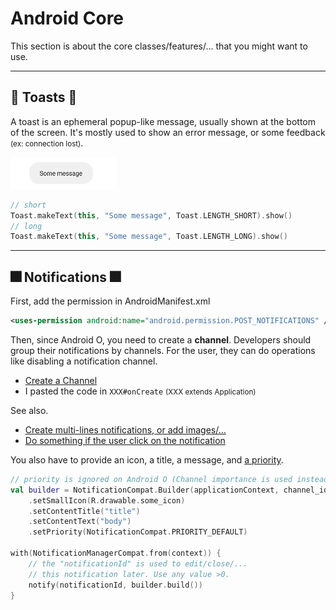 # Android Core

This section is about the core classes/features/... that you might want to use.

<hr class="sep-both">

## 🍾 Toasts 🍾

<div class="row row-cols-md-2"><div>

A toast is an ephemeral popup-like message, usually shown at the bottom of the screen. It's mostly used to show an error message, or some feedback <small>(ex: connection lost)</small>.

<div class="text-center">

![Android Toast](_images/toast.png)
</div>
</div><div>

```kotlin
// short
Toast.makeText(this, "Some message", Toast.LENGTH_SHORT).show()
// long
Toast.makeText(this, "Some message", Toast.LENGTH_LONG).show()
```
</div></div>

<hr class="sep-both">

## 🎆 Notifications 🎆

<div class="row row-cols-md-2"><div>

First, add the permission in AndroidManifest.xml

```xml
<uses-permission android:name="android.permission.POST_NOTIFICATIONS" />
```

Then, since Android O, you need to create a **channel**. Developers should group their notifications by channels. For the user, they can do operations like disabling a notification channel.

* [Create a Channel](https://developer.android.com/develop/ui/views/notifications/channels#CreateChannel)
* I pasted the code in `XXX#onCreate` <small>(XXX extends Application)</small>

See also.

* [Create multi-lines notifications, or add images/...](https://developer.android.com/develop/ui/views/notifications/expanded)
* [Do something if the user click on the notification](https://developer.android.com/develop/ui/views/notifications/navigation)
</div><div>

You also have to provide an icon, a title, a message, and [a priority](https://developer.android.com/reference/androidx/core/app/NotificationCompat.Builder#setPriority(int)).

```kotlin
// priority is ignored on Android O (Channel importance is used instead)
val builder = NotificationCompat.Builder(applicationContext, channel_id)
    .setSmallIcon(R.drawable.some_icon)
    .setContentTitle("title")
    .setContentText("body")
    .setPriority(NotificationCompat.PRIORITY_DEFAULT)
    
with(NotificationManagerCompat.from(context)) {
    // the "notificationId" is used to edit/close/...
    // this notification later. Use any value >0.
    notify(notificationId, builder.build())
}
```
</div></div>